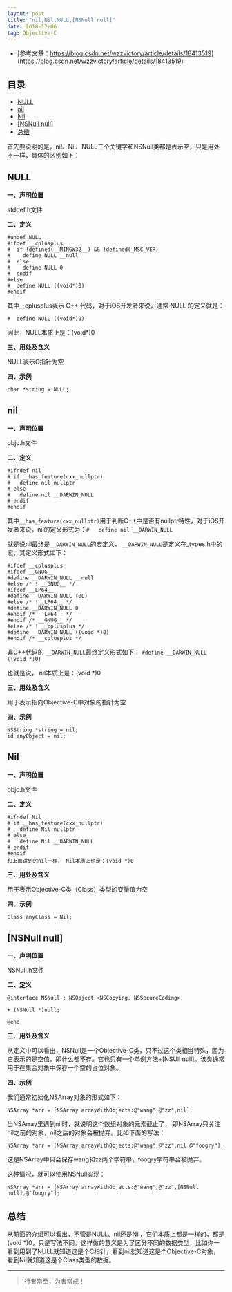 ```yaml
---
layout: post
title: "nil,Nil,NULL,[NSNull null]"
date: 2018-12-06
tag: Objective-C
--- 
```




- [参考文章：https://blog.csdn.net/wzzvictory/article/details/18413519](https://blog.csdn.net/wzzvictory/article/details/18413519)


## 目录
- [NULL](#content1)
- [nil](#content2)
- [Nil](#content3)
- [[NSNull null]](#content4)
- [总结](#content5)



首先要说明的是，nil、Nil、NULL三个关键字和NSNull类都是表示空，只是用处不一样，具体的区别如下：



<!-- ************************************************ -->
## <a id="content1"></a>NULL

**一、声明位置**

stddef.h文件

**二、定义**

```
#undef NULL
#ifdef __cplusplus
#  if !defined(__MINGW32__) && !defined(_MSC_VER)
#    define NULL __null
#  else
#    define NULL 0
#  endif
#else
#  define NULL ((void*)0)
#endif
```

其中__cplusplus表示 C++ 代码，对于iOS开发者来说，通常 NULL 的定义就是：

```
#  define NULL ((void*)0)
```

因此，NULL本质上是：(void*)0

**三、用处及含义**

NULL表示C指针为空

**四、示例**

`char *string = NULL;`



<!-- ************************************************ -->
## <a id="content2"></a>nil

**一、声明位置**

objc.h文件

**二、定义**

```
#ifndef nil
# if __has_feature(cxx_nullptr)
#   define nil nullptr
# else
#   define nil __DARWIN_NULL
# endif
#endif
```
其中`__has_feature(cxx_nullptr)`用于判断C++中是否有nullptr特性，对于iOS开发者来说，nil的定义形式为：`#   define nil __DARWIN_NULL`

就是说nil最终是`__DARWIN_NULL`的宏定义， `__DARWIN_NULL`是定义在_types.h中的宏，其定义形式如下：

```
#ifdef __cplusplus
#ifdef __GNUG__
#define __DARWIN_NULL __null
#else /* ! __GNUG__ */
#ifdef __LP64__
#define __DARWIN_NULL (0L)
#else /* !__LP64__ */
#define __DARWIN_NULL 0
#endif /* __LP64__ */
#endif /* __GNUG__ */
#else /* ! __cplusplus */
#define __DARWIN_NULL ((void *)0)
#endif /* __cplusplus */
```

非C++代码的 `__DARWIN_NULL`最终定义形式如下：
`#define __DARWIN_NULL ((void *)0)`

也就是说， nil本质上是：(void *)0


**三、用处及含义**

用于表示指向Objective-C中对象的指针为空

**四、示例**

```
NSString *string = nil;
id anyObject = nil;
```


<!-- ************************************************ -->
## <a id="content3"></a>Nil


**一、声明位置**

objc.h文件

**二、定义**

```
#ifndef Nil
# if __has_feature(cxx_nullptr)
#   define Nil nullptr
# else
#   define Nil __DARWIN_NULL
# endif
#endif
和上面讲到的nil一样， Nil本质上也是：(void *)0
```

**三、用处及含义**

用于表示Objective-C类（Class）类型的变量值为空

**四、示例**

```
Class anyClass = Nil;
```



<!-- ************************************************ -->
## <a id="content4"></a>[NSNull null]


**一、声明位置**

NSNull.h文件

**二、定义**

```
@interface NSNull : NSObject <NSCopying, NSSecureCoding>
 
+ (NSNull *)null;
 
@end
```

**三、用处及含义**

从定义中可以看出，NSNull是一个Objective-C类，只不过这个类相当特殊，因为它表示的是空值，即什么都不存。它也只有一个单例方法+[NSUll null]。该类通常用于在集合对象中保存一个空的占位对象。

**四、示例**

我们通常初始化NSArray对象的形式如下：

```
NSArray *arr = [NSArray arrayWithObjects:@"wang",@"zz",nil];
```

当NSArray里遇到nil时，就说明这个数组对象的元素截止了， 即NSArray只关注nil之前的对象，nil之后的对象会被抛弃。比如下面的写法：
```
NSArray *arr = [NSArray arrayWithObjects:@"wang",@"zz",nil,@"foogry"];
```

这是NSArray中只会保存wang和zz两个字符串，foogry字符串会被抛弃。

这种情况，就可以使用NSNull实现：

```
NSArray *arr = [NSArray arrayWithObjects:@"wang",@"zz",[NSNull null],@"foogry"];
```

<!-- ************************************************ -->
## <a id="content5"></a>总结

从前面的介绍可以看出，不管是NULL、nil还是Nil，它们本质上都是一样的，都是(void *)0，只是写法不同。这样做的意义是为了区分不同的数据类型，比如你一看到用到了NULL就知道这是个C指针，看到nil就知道这是个Objective-C对象，看到Nil就知道这是个Class类型的数据。





----------
>  行者常至，为者常成！



